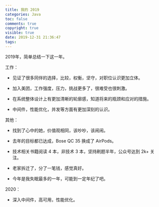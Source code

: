 ```yaml
---
title: 我的 2019
categories: Java
toc: false
comments: true
copyright: true
visible: true
date: 2019-12-31 21:36:47
tags:
---
```


2019年，简单总结一下这一年。

<!--more-->

工作：

- 见证了很多同伴的选择，比较，权衡，坚守，对职位认识更加立体。

- 加入美团，工作强度，压力，挑战更多了，很难受也很刺激。

- 在系统整体设计上有更加清晰的轮廓感，知道将来的瓶颈和应对的措施。

- 中间件，性能优化，并发等方面有更加深刻的认识。


其他：

- 找到了心中的她，价值观相同，该吵吵，该闹闹。

- 去年的目标都已达成，Bose QC 35 换成了 AirPods。

- 技术相关书籍阅读 4 本，非技术 3 本，坚持刷题半年，公众号达到 2k+ 关注。

- 老家拆迁了，分了一笔钱，感觉真好。

- 今年是我失眠最多的一年，可能到一定年纪了吧。


2020：

- 深入中间件，高可用，性能优化。

